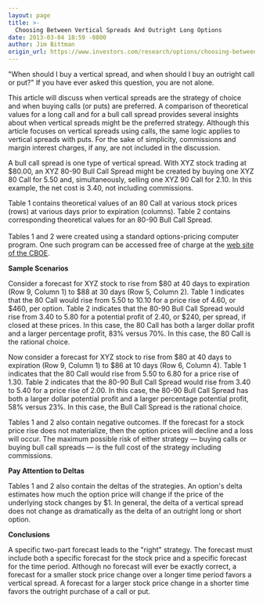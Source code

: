 ```yaml
---
layout: page
title: >-
  Choosing Between Vertical Spreads And Outright Long Options
date: 2013-03-04 18:59 -0800
author: Jim Bittman
origin_url: https://www.investors.com/research/options/choosing-between-vertical-spreads-and-outright-long-options/
---
```






"When should I buy a vertical spread, and when should I buy an outright call or put?" If you have ever asked this question, you are not alone.

  

This article will discuss when vertical spreads are the strategy of choice and when buying calls (or puts) are preferred. A comparison of theoretical values for a long call and for a bull call spread provides several insights about when vertical spreads might be the preferred strategy. Although this article focuses on vertical spreads using calls, the same logic applies to vertical spreads with puts. For the sake of simplicity, commissions and margin interest charges, if any, are not included in the discussion.

  

A bull call spread is one type of vertical spread. With XYZ stock trading at $80.00, an XYZ 80-90 Bull Call Spread might be created by buying one XYZ 80 Call for 5.50 and, simultaneously, selling one XYZ 90 Call for 2.10. In this example, the net cost is 3.40, not including commissions.

  

Table 1 contains theoretical values of an 80 Call at various stock prices (rows) at various days prior to expiration (columns). Table 2 contains corresponding theoretical values for an 80-90 Bull Call Spread.   
   
Tables 1 and 2 were created using a standard options-pricing computer program. One such program can be accessed free of charge at the [web site of the CBOE](http://www.cboe.com). 

  

**Sample Scenarios**

  

Consider a forecast for XYZ stock to rise from $80 at 40 days to expiration (Row 9, Column 1) to $88 at 30 days (Row 5, Column 2). Table 1 indicates that the 80 Call would rise from 5.50 to 10.10 for a price rise of 4.60, or $460, per option. Table 2 indicates that the 80-90 Bull Call Spread would rise from 3.40 to 5.80 for a potential profit of 2.40, or $240, per spread, if closed at these prices. In this case, the 80 Call has both a larger dollar profit and a larger percentage profit, 83% versus 70%. In this case, the 80 Call is the rational choice.

  

Now consider a forecast for XYZ stock to rise from $80 at 40 days to expiration (Row 9, Column 1) to $86 at 10 days (Row 6, Column 4). Table 1 indicates that the 80 Call would rise from 5.50 to 6.80 for a price rise of 1.30. Table 2 indicates that the 80-90 Bull Call Spread would rise from 3.40 to 5.40 for a price rise of 2.00. In this case, the 80-90 Bull Call Spread has both a larger dollar potential profit and a larger percentage potential profit, 58% versus 23%. In this case, the Bull Call Spread is the rational choice.

  

Tables 1 and 2 also contain negative outcomes. If the forecast for a stock price rise does not materialize, then the option prices will decline and a loss will occur. The maximum possible risk of either strategy — buying calls or buying bull call spreads — is the full cost of the strategy including commissions.

  

**Pay Attention to Deltas**

  

Tables 1 and 2 also contain the deltas of the strategies. An option's delta estimates how much the option price will change if the price of the underlying stock changes by $1. In general, the delta of a vertical spread does not change as dramatically as the delta of an outright long or short option.

  

**Conclusions**

  

A specific two-part forecast leads to the "right" strategy. The forecast must include both a specific forecast for the stock price and a specific forecast for the time period. Although no forecast will ever be exactly correct, a forecast for a smaller stock price change over a longer time period favors a vertical spread. A forecast for a larger stock price change in a shorter time favors the outright purchase of a call or put.




